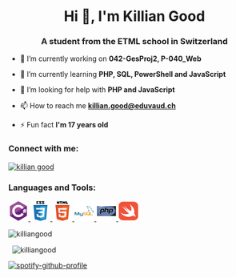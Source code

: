 <h1 align="center">Hi 👋, I'm Killian Good</h1>
<h3 align="center">A student from the ETML school in Switzerland</h3>


- 🔭 I’m currently working on **042-GesProj2, P-040_Web**

- 🌱 I’m currently learning **PHP, SQL, PowerShell and JavaScript**

- 🤝 I’m looking for help with **PHP and JavaScript**

- 📫 How to reach me **killian.good@eduvaud.ch**

- ⚡ Fun fact **I'm 17 years old**

<h3 align="left">Connect with me:</h3>
<p align="left">
<a href="https://www.linkedin.com/in/killian-good-89032a1b8/" target="blank"><img align="center" src="https://cdn.jsdelivr.net/npm/simple-icons@3.0.1/icons/linkedin.svg" alt="killian good" height="30" width="40" /></a>
</p>

<h3 align="left">Languages and Tools:</h3>
<p align="left"> <a href="https://www.w3schools.com/cs/" target="_blank"> <img src="https://raw.githubusercontent.com/devicons/devicon/master/icons/csharp/csharp-original.svg" alt="csharp" width="40" height="40"/> </a> <a href="https://www.w3schools.com/css/" target="_blank"> <img src="https://raw.githubusercontent.com/devicons/devicon/master/icons/css3/css3-original-wordmark.svg" alt="css3" width="40" height="40"/> </a> <a href="https://www.w3.org/html/" target="_blank"> <img src="https://raw.githubusercontent.com/devicons/devicon/master/icons/html5/html5-original-wordmark.svg" alt="html5" width="40" height="40"/> </a> <a href="https://www.mysql.com/" target="_blank"> <img src="https://raw.githubusercontent.com/devicons/devicon/master/icons/mysql/mysql-original-wordmark.svg" alt="mysql" width="40" height="40"/> </a> <a href="https://www.php.net" target="_blank"> <img src="https://raw.githubusercontent.com/devicons/devicon/master/icons/php/php-original.svg" alt="php" width="40" height="40"/> </a> <a href="https://developer.apple.com/swift/" target="_blank"> <img src="https://raw.githubusercontent.com/devicons/devicon/master/icons/swift/swift-original.svg" alt="swift" width="40" height="40"/> </a> </p>

<p><img align="left" src="https://github-readme-stats.vercel.app/api/top-langs?username=killiangood&show_icons=true&locale=en&layout=compact" alt="killiangood" /></p>&nbsp;

<p>&nbsp;&nbsp;<img align="center" src="https://github-readme-stats.vercel.app/api?username=killiangood&show_icons=true&locale=en" alt="killiangood" /></p>

[![spotify-github-profile](https://spotify-github-profile.vercel.app/api/view?uid=killiangood07&cover_image=true&theme=default)](https://github.com/kittinan/spotify-github-profile)
